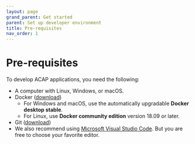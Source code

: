 ```yaml
---
layout: page
grand_parent: Get started
parent: Set up developer environment
title: Pre-requisites
nav_order: 1
---
```


# Pre-requisites

To develop ACAP applications, you need the following:

- A computer with Linux, Windows, or macOS.
- Docker ([download](https://docs.docker.com/get-docker/))
  - For Windows and macOS, use the automatically upgradable **Docker desktop stable**.
  - For Linux, use **Docker community edition** version 18.09 or later.
- Git ([download](https://git-scm.com/downloads))
- We also recommend using [Microsoft Visual Studio Code](https://code.visualstudio.com/). But you are free to choose your favorite editor.
